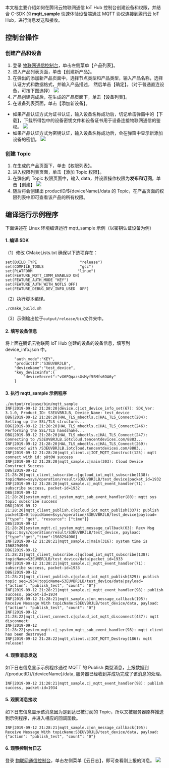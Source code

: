 

本文档主要介绍如何在腾讯云物联网通信 IoT Hub 控制台创建设备和权限，并结合 C-SDK 的 **mqtt_sample** 快速体验设备端通过 MQTT 协议连接到腾讯云 IoT Hub，进行消息发送和接收。

## 控制台操作

### 创建产品和设备
1. 登录 [物联网通信控制台](https://console.cloud.tencent.com/iotcloud)，单击左侧菜单【产品列表】。
2. 进入产品列表页面，单击【创建新产品】。
3. 在弹出的添加新产品页面中，选择节点类型和产品类型，输入产品名称，选择认证方式和数据格式，并输入产品描述，
然后单击【确定】。（对于普通直连设备，可按下图选择）
![](https://main.qcloudimg.com/raw/67d49c04d49002071a8fb80ff1f23f46.png)
4. 产品创建完成后，在生成的产品页面下，单击【设备列表】。
5. 在设备列表页面，单击【添加新设备】。
 - 如果产品认证方式为证书认证，输入设备名称成功后，切记单击弹窗中的【下载】，下载所得包中的设备密钥文件和设备证书用于设备连接物联网通信的鉴权。
![](https://main.qcloudimg.com/raw/89ee977d4b80c350c86261cb0d46f964.png)
 - 如果产品认证方式为密钥认证，输入设备名称成功后，会在弹窗中显示新添加设备的密钥。
![](https://main.qcloudimg.com/raw/d5f72dd239593315fc81171637d5809e.png)





### 创建 Topic
1. 在生成的产品页面下，单击【权限列表】。
2. 进入权限列表页面，单击【添加 Topic 权限】。
3. 在弹出的 Topic 权限页面中，输入 data，并设置操作权限为**发布和订阅**，单击【创建】
![](https://main.qcloudimg.com/raw/15b0ee60510c823b9da7e391d68d8dc0.png)
4. 随后将会创建出 productID/\${deviceName}/data 的 Topic，在产品页面的权限列表中即可查看该产品的所有权限。


## 编译运行示例程序

下面讲述在 Linux 环境编译运行 mqtt_sample 示例（以密钥认证设备为例）

#### 1. 编译 SDK
（1）修改 CMakeLists.txt 确保以下选项存在：
```
set(BUILD_TYPE                   "release")
set(COMPILE_TOOLS                "gcc") 
set(PLATFORM 	                "linux")
set(FEATURE_MQTT_COMM_ENABLED ON)
set(FEATURE_AUTH_MODE "KEY")
set(FEATURE_AUTH_WITH_NOTLS OFF)
set(FEATURE_DEBUG_DEV_INFO_USED  OFF)
```
（2）执行脚本编译。
```
./cmake_build.sh 
```
（3）示例输出位于`output/release/bin`文件夹中。

#### 2. 填写设备信息
将上面在腾讯云物联网 IoT Hub 创建的设备的设备信息，填写到 device_info.json 中。
```
    "auth_mode":"KEY",	
	"productId":"S3EUVBRJLB",
  	"deviceName":"test_device",	
    "key_deviceinfo":{    
        "deviceSecret":"vX6PQqazsGsMyf5SMfs6OA6y"
    }
```

#### 3. 执行 mqtt_sample 示例程序
```
./output/release/bin/mqtt_sample 
INF|2019-09-12 21:28:20|device.c|iot_device_info_set(67): SDK_Ver: 3.1.0, Product_ID: S3EUVBRJLB, Device_Name: test_device
DBG|2019-09-12 21:28:20|HAL_TLS_mbedtls.c|HAL_TLS_Connect(204): Setting up the SSL/TLS structure...
DBG|2019-09-12 21:28:20|HAL_TLS_mbedtls.c|HAL_TLS_Connect(246): Performing the SSL/TLS handshake...
DBG|2019-09-12 21:28:20|HAL_TLS_mbedtls.c|HAL_TLS_Connect(247): Connecting to /S3EUVBRJLB.iotcloud.tencentdevices.com/8883...
INF|2019-09-12 21:28:20|HAL_TLS_mbedtls.c|HAL_TLS_Connect(269): connected with /S3EUVBRJLB.iotcloud.tencentdevices.com/8883...
INF|2019-09-12 21:28:20|mqtt_client.c|IOT_MQTT_Construct(125): mqtt connect with id: p8t0W success
INF|2019-09-12 21:28:20|mqtt_sample.c|main(303): Cloud Device Construct Success
DBG|2019-09-12 21:28:20|mqtt_client_subscribe.c|qcloud_iot_mqtt_subscribe(138): topicName=$sys/operation/result/S3EUVBRJLB/test_device|packet_id=1932
INF|2019-09-12 21:28:20|mqtt_sample.c|_mqtt_event_handler(71): subscribe success, packet-id=1932
DBG|2019-09-12 21:28:20|system_mqtt.c|_system_mqtt_sub_event_handler(80): mqtt sys topic subscribe success
DBG|2019-09-12 21:28:20|mqtt_client_publish.c|qcloud_iot_mqtt_publish(337): publish packetID=0|topicName=$sys/operation/S3EUVBRJLB/test_device|payload={"type": "get", "resource": ["time"]}
DBG|2019-09-12 21:28:20|system_mqtt.c|_system_mqtt_message_callback(63): Recv Msg Topic:$sys/operation/result/S3EUVBRJLB/test_device, payload:{"type":"get","time":1568294900}
INF|2019-09-12 21:28:21|mqtt_sample.c|main(316): system time is 1568294900
DBG|2019-09-12 21:28:21|mqtt_client_subscribe.c|qcloud_iot_mqtt_subscribe(138): topicName=S3EUVBRJLB/test_device/data|packet_id=1933
INF|2019-09-12 21:28:21|mqtt_sample.c|_mqtt_event_handler(71): subscribe success, packet-id=1933
DBG|2019-09-12 21:28:21|mqtt_client_publish.c|qcloud_iot_mqtt_publish(329): publish topic seq=1934|topicName=S3EUVBRJLB/test_device/data|payload={"action": "publish_test", "count": "0"}
INF|2019-09-12 21:28:21|mqtt_sample.c|_mqtt_event_handler(98): publish success, packet-id=1934
INF|2019-09-12 21:28:21|mqtt_sample.c|on_message_callback(195): Receive Message With topicName:S3EUVBRJLB/test_device/data, payload:{"action": "publish_test", "count": "0"}
INF|2019-09-12 21:28:22|mqtt_client_connect.c|qcloud_iot_mqtt_disconnect(437): mqtt disconnect!
INF|2019-09-12 21:28:22|system_mqtt.c|_system_mqtt_sub_event_handler(98): mqtt client has been destroyed
INF|2019-09-12 21:28:22|mqtt_client.c|IOT_MQTT_Destroy(186): mqtt release!
```

#### 4. 观察消息发送
如下日志信息显示示例程序通过 MQTT 的 Publish 类型消息，上报数据到 /{productID}/{deviceName}/data, 服务器已经收到并成功完成了该消息的处理。 
```
INF|2019-09-12 21:28:21|mqtt_sample.c|_mqtt_event_handler(98): publish success, packet-id=1934
```

#### 5. 观察消息接收
如下日志信息显示该消息因为是到达已被订阅的 Topic，所以又被服务器原样推送到示例程序，并进入相应的回调函数。
```
INF|2019-09-12 21:28:21|mqtt_sample.c|on_message_callback(195): Receive Message With topicName:S3EUVBRJLB/test_device/data, payload:{"action": "publish_test", "count": "0"}
```

#### 6. 观察控制台日志
登录 [物联网通信控制台](https://console.cloud.tencent.com/iotcloud)，单击左侧菜单【云日志】，即可查看刚上报的消息。
![](https://main.qcloudimg.com/raw/f589691c7e007b59a5426ede6dc17ddb.png)


